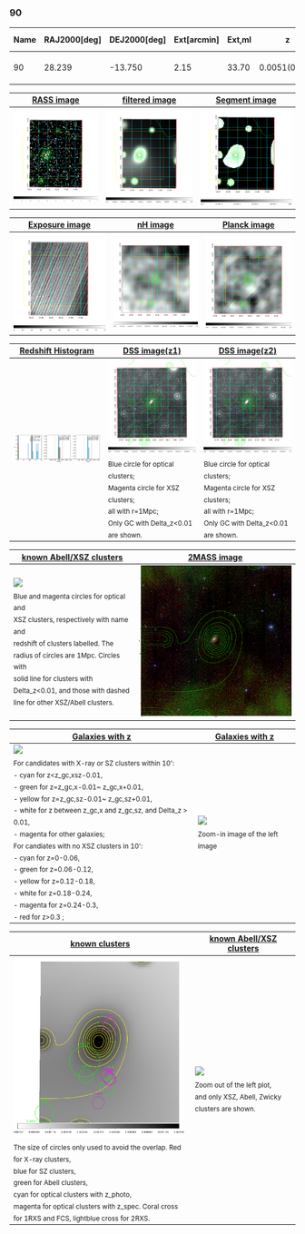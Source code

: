 <div STYLE="page-break-after: always;"></div>

### 90

|Name|RAJ2000[deg]|DEJ2000[deg] |Ext[arcmin]| Ext,ml | z | z_src| C|GC(XSZ,Delta_z<0.01)| GC(OPT,Delta_z<0.01)|GC| R_sig[arcmin] | R500[arcmin] | R500[Mpc]| CRsig[c/s] | CR500[c/s] |L500[1E44 erg/s]|F500[1E-12 erg/s/cm^2]| M500[1E14 Msun]|Tx[keV]|Cnt_sig|Beta|Rc[arcmin]|Comment|Alias|
|---|---|---|---|---|---|------|---|--------|---------|----------|---|---|---|---|---|---|---|---|---|---|---|---|---|---|
|90| 28.239| -13.750| 2.15| 33.70| 0.0051(0.005)| z1, z_xsz| B| MCXC| N| MCXC, N, SPI, XCS| 37.630| 49.933| 0.315| 0.308(0.054)| 0.326(0.057)| 0.003(0.000)| 5.163(0.767)| 0.09(0.01)| 0.48(0.02)| 164.8| 0.510(-0.007+0.013)| 1.746(-0.205+0.282)| -| k248|

|[RASS image](../image/90/90_img.pdf)|[filtered image](../image/90/90_fil.pdf)|[Segment image](../image/90/90_seg.pdf)|
|-------------------|--------------------|-------------------|
| <img src="../image/90/90_img.png" width="300">  | <img src="../image/90/90_fil.png" width="300">   | <img src="../image/90/90_seg.png" width="300">  |

|[Exposure image](../image/90/90_mex.pdf)| [nH image](../image/90/90_nh.pdf)| [Planck image](../image/90/90_p.pdf)|
|-------------------|--------------------|-------------------|
|<img src="../image/90/90_mex.png" width="300">   | <img src="../image/90/90_nh.png" width="300">    | <img src="../image/90/90_p.png" width="300"> |

|[Redshift Histogram](../image/90/90_zg.pdf) | [DSS image(z1)](../image/90/90_dss_z1.pdf)      |  [DSS image(z2)](../image/90/90_dss_z2.pdf)    |
|-------------------|--------------------|-------------------|
|<img src="../image/90/90_zg.png" width="300"> |<img src="../image/90/90_dss_z1.png" width="300"> <sub><br>Blue circle for optical clusters; <br>Magenta circle for XSZ clusters; <br>all with r=1Mpc; <br>Only GC with Delta_z<0.01 are shown. </sub>| <img src="../image/90/90_dss_z2.png" width="300"><sub><br>Blue circle for optical clusters; <br>Magenta circle for XSZ clusters; <br>all with r=1Mpc; <br>Only GC with Delta_z<0.01 are shown. </sub> |

|[known Abell/XSZ clusters](../image/90/90_m.pdf) | [2MASS image](../image/90/90_2mass.pdf)      |
|-------------------|-------------------|
|<img src=../image/90/90_m.png width="300"> <br><sub>Blue and magenta circles for optical and <br>XSZ clusters, respectively with name and <br>redshift of clusters labelled. The <br>radius of circles are 1Mpc. Circles with <br>solid line for clusters with <br>Delta_z<0.01, and those with dashed <br>line for other XSZ/Abell clusters.        </sub>|<img src="../image/90/90_2mass.png" width="300">  |

|[Galaxies with z](../image/90/90_opt_ned.pdf) |[Galaxies with z](../image/90/90_opt_ned_zoom.pdf) |
|-------------------|-------------------|
| <img src=../image/90/90_opt_ned.png width="300"> <br><sub> For candidates with X-ray or SZ clusters within 10': <br> - cyan for z<z_gc,xsz-0.01, <br> - green for z=z_gc,x-0.01~ z_gc,x+0.01, <br> - yellow for z=z_gc,sz-0.01~ z_gc,sz+0.01, <br> - white for z between z_gc,x and z_gc,sz, and Delta_z > 0.01, <br> - magenta for other galaxies; <br>For candiates with no XSZ clusters in 10': <br> - cyan for z=0-0.06, <br> - green for z=0.06-0.12, <br> - yellow for z=0.12-0.18, <br> - white for z=0.18-0.24, <br> - magenta for z=0.24-0.3, <br> - red for z>0.3 ;  </sub>|<img src=../image/90/90_opt_ned_zoom.png width="300">  <br><sub> Zoom-in image of the left image</sub>|

|[known clusters](../image/90/90_gc.pdf) |[known Abell/XSZ clusters](../image/90/90_gc_large.pdf) |
|-------------------|-------------------|
| <img src=../image/90/90_gc.png width="300"> <br><sub> The size of circles only used to avoid the overlap. Red for X-ray clusters, <br> blue for SZ clusters, <br> green for Abell clusters, <br> cyan for optical clusters with z_photo, <br> magenta for optical clusters with z_spec. Coral cross for 1RXS and FCS, lightblue cross for 2RXS. </sub>|<img src=../image/90/90_gc_large.png width="300"> <br><sub> Zoom out of the left plot, <br> and only XSZ, Abell, Zwicky clusters are shown. </sub> |



